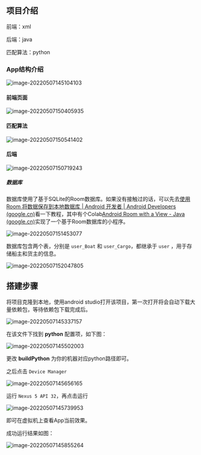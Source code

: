 ## 项目介绍

前端：xml

后端：java

匹配算法：python

### App结构介绍

![image-20220507145104103](D:\Note\img\image-20220507145104103.png)

#### 前端页面

![image-20220507150405935](D:\Note\img\image-20220507150405935.png)

#### 匹配算法

![image-20220507150541402](D:\Note\img\image-20220507150541402.png)





#### 后端

![image-20220507150719243](D:\Note\img\image-20220507150719243.png)

##### 数据库

数据库使用了基于SQLite的Room数据库。如果没有接触过的话，可以先去[使用 Room 将数据保存到本地数据库  | Android 开发者  | Android Developers (google.cn)](https://developer.android.google.cn/training/data-storage/room)看一下教程，其中有个Colab[Android Room with a View - Java (google.cn)](https://developer.android.google.cn/codelabs/android-room-with-a-view#9)实现了一个基于Room数据库的小程序。

![image-20220507151453077](D:\Note\img\image-20220507151453077.png)

数据库包含两个表，分别是 `user_Boat` 和 `user_Cargo`，都继承于 `user` ，用于存储船主和货主的信息。

![image-20220507152047805](D:\Note\img\image-20220507152047805.png)



## 搭建步骤

将项目克隆到本地，使用android studio打开该项目，第一次打开将会自动下载大量依赖包，等待依赖包下载完成后。

![image-20220507145337157](D:\Note\img\image-20220507145337157.png)

在该文件下找到 **python** 配置项，如下图：

![image-20220507145502003](D:\Note\img\image-20220507145502003.png)

更改 **buildPython** 为你的机器对应python路径即可。

之后点击 `Device Manager` 

![image-20220507145656165](D:\Note\img\image-20220507145656165.png)

运行 `Nexus 5 API 32`，再点击运行

![image-20220507145739953](D:\Note\img\image-20220507145739953.png)

即可在虚拟机上查看App当前效果。

成功运行结果如图：

![image-20220507145855264](D:\Note\img\image-20220507145855264.png)

